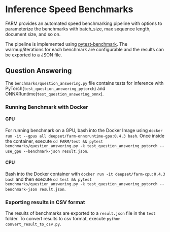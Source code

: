 # Inference Speed Benchmarks

FARM provides an automated speed benchmarking pipeline with options to parameterize the benchmarks with batch_size, 
max sequence length, document size, and so on.

The pipeline is implemented using [pytest-benchmark](https://github.com/ionelmc/pytest-benchmark). The warmup/iterations for each benchmark are configurable and the
results can be exported to a JSON file.

 

## Question Answering

The `benchmarks/question_answering.py` file contains tests for inference with PyTorch(`test_question_answering_pytorch`) 
and ONNXRuntime(`test_question_answering_onnx`).

### Running Benchmark with Docker

#### GPU
For running benchmark on a GPU, bash into the Docker Image using ```docker run -it --gpus all deepset/farm-onnxruntime-gpu:0.4.3 bash```.
Once inside the container, execute ```cd FARM/test && pytest benchmarks/question_answering.py -k test_question_answering_pytorch --use_gpu --benchmark-json result.json```.

#### CPU 
Bash into the Docker container with ```docker run -it deepset/farm-cpu:0.4.3 bash``` and then execute
 ```cd test && pytest benchmarks/question_answering.py -k test_question_answering_pytorch --benchmark-json result.json```.

### Exporting results in CSV format

The results of benchmarks are exported to a `result.json` file in the `test` folder. To convert results to csv format, 
execute `python convert_result_to_csv.py`.